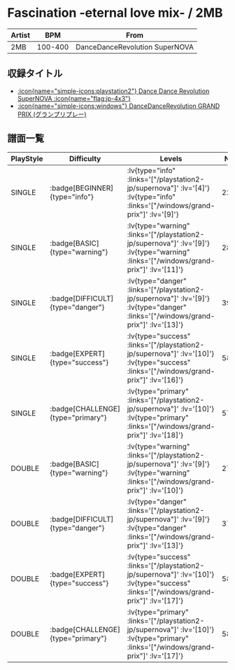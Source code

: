 # Fascination -eternal love mix- / 2MB

|Artist|BPM|From|
|------|---|----|
|2MB|100-400|DanceDanceRevolution SuperNOVA|

## 収録タイトル

- [ :icon{name="simple-icons:playstation2"} Dance Dance Revolution SuperNOVA :icon{name="flag:jp-4x3"} ](/playstation2-jp/supernova)
- [ :icon{name="simple-icons:windows"} DanceDanceRevolution GRAND PRIX (グランプリプレー)](/windows/grand-prix)

## 譜面一覧

|PlayStyle|Difficulty|Levels|Notes|Movie|
|---------|----------|------|-----|-----|
|SINGLE| :badge[BEGINNER]{type="info"} | :lv{type="info" :links='["/playstation2-jp/supernova"]' :lv='[4]'}  :lv{type="info" :links='["/windows/grand-prix"]' :lv='[9]'} |226/2||
|SINGLE| :badge[BASIC]{type="warning"} | :lv{type="warning" :links='["/playstation2-jp/supernova"]' :lv='[9]'}  :lv{type="warning" :links='["/windows/grand-prix"]' :lv='[11]'} |288/6||
|SINGLE| :badge[DIFFICULT]{type="danger"} | :lv{type="danger" :links='["/playstation2-jp/supernova"]' :lv='[9]'}  :lv{type="danger" :links='["/windows/grand-prix"]' :lv='[13]'} |395/1||
|SINGLE| :badge[EXPERT]{type="success"} | :lv{type="success" :links='["/playstation2-jp/supernova"]' :lv='[10]'}  :lv{type="success" :links='["/windows/grand-prix"]' :lv='[16]'} |588/6||
|SINGLE| :badge[CHALLENGE]{type="primary"} | :lv{type="primary" :links='["/playstation2-jp/supernova"]' :lv='[10]'}  :lv{type="primary" :links='["/windows/grand-prix"]' :lv='[18]'} |572/14||
|DOUBLE| :badge[BASIC]{type="warning"} | :lv{type="warning" :links='["/playstation2-jp/supernova"]' :lv='[9]'}  :lv{type="warning" :links='["/windows/grand-prix"]' :lv='[10]'} |278/20||
|DOUBLE| :badge[DIFFICULT]{type="danger"} | :lv{type="danger" :links='["/playstation2-jp/supernova"]' :lv='[9]'}  :lv{type="danger" :links='["/windows/grand-prix"]' :lv='[13]'} |371/4||
|DOUBLE| :badge[EXPERT]{type="success"} | :lv{type="success" :links='["/playstation2-jp/supernova"]' :lv='[10]'}  :lv{type="success" :links='["/windows/grand-prix"]' :lv='[17]'} |584/3||
|DOUBLE| :badge[CHALLENGE]{type="primary"} | :lv{type="primary" :links='["/playstation2-jp/supernova"]' :lv='[10]'}  :lv{type="primary" :links='["/windows/grand-prix"]' :lv='[17]'} |581/2||
